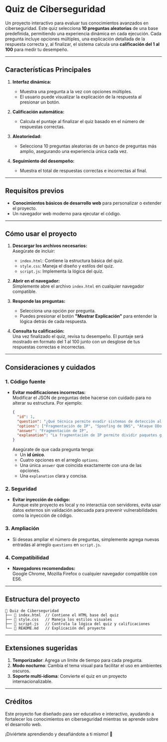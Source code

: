
# Quiz de Ciberseguridad  

Un proyecto interactivo para evaluar tus conocimientos avanzados en ciberseguridad. Este quiz selecciona **10 preguntas aleatorias** de una base predefinida, permitiendo una experiencia dinámica en cada ejecución. Cada pregunta incluye opciones múltiples, una explicación detallada de la respuesta correcta y, al finalizar, el sistema calcula una **calificación del 1 al 100** para medir tu desempeño. 

---

## **Características Principales**
1. **Interfaz dinámica:** 
   - Muestra una pregunta a la vez con opciones múltiples.  
   - El usuario puede visualizar la explicación de la respuesta al presionar un botón.  

2. **Calificación automática:** 
   - Calcula el puntaje al finalizar el quiz basado en el número de respuestas correctas.  

3. **Aleatoriedad:**  
   - Selecciona 10 preguntas aleatorias de un banco de preguntas más amplio, asegurando una experiencia única cada vez.  

4. **Seguimiento del desempeño:**  
   - Muestra el total de respuestas correctas e incorrectas al final.  

---

## **Requisitos previos**
- **Conocimientos básicos de desarrollo web** para personalizar o extender el proyecto.
- Un navegador web moderno para ejecutar el código. 

---

## **Cómo usar el proyecto**
1. **Descargar los archivos necesarios:**  
   Asegúrate de incluir:  
   - `index.html`: Contiene la estructura básica del quiz.  
   - `style.css`: Maneja el diseño y estilos del quiz.  
   - `script.js`: Implementa la lógica del quiz.  

2. **Abrir en el navegador:**  
   Simplemente abre el archivo `index.html` en cualquier navegador compatible.  

3. **Responde las preguntas:**  
   - Selecciona una opción por pregunta.  
   - Puedes presionar el botón **"Mostrar Explicación"** para entender la lógica detrás de cada respuesta.  

4. **Consulta tu calificación:**  
   Una vez finalizado el quiz, revisa tu desempeño. El puntaje será mostrado en formato del 1 al 100 junto con un desglose de tus respuestas correctas e incorrectas.  

---

## **Consideraciones y cuidados**
### **1. Código fuente**
- **Evitar modificaciones incorrectas:**  
  Modificar el JSON de preguntas debe hacerse con cuidado para no alterar su estructura. Por ejemplo:  
  ```json
  {
    "id": 1,
    "question": "¿Qué técnica permite evadir sistemas de detección al fragmentar paquetes de red?",
    "options": ["Fragmentación de IP", "Spoofing de DNS", "Ataque DDoS", "Criptografía simétrica"],
    "answer": "Fragmentación de IP",
    "explanation": "La fragmentación de IP permite dividir paquetes grandes en fragmentos más pequeños..."
  }
  ```  
  Asegúrate de que cada pregunta tenga:  
  - Un **id único**.  
  - Cuatro opciones en el arreglo `options`.  
  - Una única `answer` que coincida exactamente con una de las opciones.  
  - Una `explanation` clara y concisa.  

### **2. Seguridad**
- **Evitar inyección de código:**  
  Aunque este proyecto es local y no interactúa con servidores, evita usar datos externos sin validación adecuada para prevenir vulnerabilidades como la inyección de código.  

### **3. Ampliación**
- Si deseas ampliar el número de preguntas, simplemente agrega nuevas entradas al arreglo `questions` en `script.js`.  

### **4. Compatibilidad**
- **Navegadores recomendados:**  
  Google Chrome, Mozilla Firefox o cualquier navegador compatible con ES6.  

---

## **Estructura del proyecto**
```plaintext
📁 Quiz de Ciberseguridad
├── 📄 index.html  // Contiene el HTML base del quiz
├── 📄 style.css   // Maneja los estilos visuales
├── 📄 script.js   // Controla la lógica del quiz y calificaciones
└── 📄 README.md   // Explicación del proyecto
```

---

## **Extensiones sugeridas**
1. **Temporizador**: Agrega un límite de tiempo para cada pregunta.  
2. **Modo nocturno**: Cambia el tema visual para facilitar el uso en ambientes oscuros.  
3. **Soporte multi-idioma**: Convierte el quiz en un proyecto internacionalizable.  

---

## **Créditos**
Este proyecto fue diseñado para ser educativo e interactivo, ayudando a fortalecer los conocimientos en ciberseguridad mientras se aprende sobre el desarrollo web.  

¡Diviértete aprendiendo y desafiándote a ti mismo! 🚀
